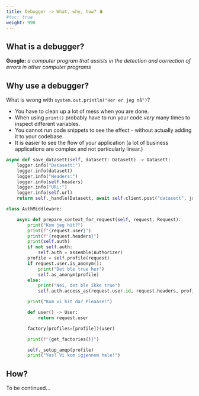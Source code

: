 ```yaml
---
title: Debugger -> What, why, how? 🪲
#toc: true
weight: 998
---
```


## What is a debugger?

**Google:** *a computer program that assists in the detection and correction of errors in other computer programs*


## Why use a debugger? 

What is wrong with `system.out.println("Her er jeg nå")`?

- You have to clean up a lot of mess when you are done.
- When using `print()` probably have to run your code *very* many times to inspect different variables.
- You cannot run code snippets to see the effect - without actually adding it to your codebase. 
- It is easier to see the flow of your application (a lot of business applications are complex and not particularly linear.)

```python
async def save_datasett(self, datasett: Datasett) -> Datasett:
    logger.info("Datasett:")
    logger.info(datasett)
    logger.info("Headers:")
    logger.info(self.headers)
    logger.info("URL:")
    logger.info(self.url)
    return self._handle(Datasett, await self.client.post("datasett", json=marshall(datasett)))
```

```python
class AuthMiddleware:

    async def prepare_context_for_request(self, request: Request):
        print("Kom jeg hit?")
        print(f"{request.user}")
        print(f"{request.headers}")
        print(self.auth)
        if not self.auth:
            self.auth = assemble(Authorizer)
        profile = self.profile(request)
        if request.user.is_anonym():
            print("Det ble true her")
            self.as_anonym(profile)
        else:
            print("Nei, det ble ikke true")
            self.auth.access_as(request.user.id, request.headers, profile)

        print("Kom vi hit da? Pleaase!")

        def user() -> User:
            return request.user

        factory(profiles=[profile])(user)

        print(f"{get_factories()}")

        self._setup_amqp(profile)
        print("Yes! Vi kom igjennom hele!")
```

## How?

To be continued...


